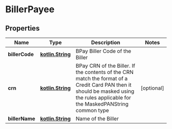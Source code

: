 # BillerPayee

## Properties
Name | Type | Description | Notes
------------ | ------------- | ------------- | -------------
**billerCode** | [**kotlin.String**](.md) | BPay Biller Code of the Biller | 
**crn** | [**kotlin.String**](.md) | BPay CRN of the Biller. If the contents of the CRN match the format of a Credit Card PAN then it should be masked using the rules applicable for the MaskedPANString common type |  [optional]
**billerName** | [**kotlin.String**](.md) | Name of the Biller | 

